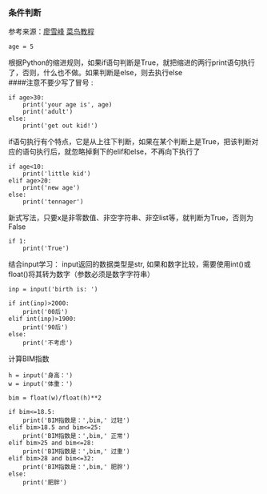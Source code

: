 ### 条件判断	
参考来源：[廖雪峰](https://www.liaoxuefeng.com/wiki/0014316089557264a6b348958f449949df42a6d3a2e542c000/001431675624710bb20e9734ef343bbb4bd64bcd37d4b52000)
[菜鸟教程](http://www.runoob.com/python3/python3-basic-operators.html)
```pyrhon
age = 5
```
根据Python的缩进规则，如果if语句判断是True，就把缩进的两行print语句执行了，否则，什么也不做。如果判断是else，则去执行else  
####注意不要少写了冒号 :
```pyrhon
if age>30:
	print('your age is', age)
	print('adult')
else:
	print('get out kid!')
```

if语句执行有个特点，它是从上往下判断，如果在某个判断上是True，把该判断对应的语句执行后，就忽略掉剩下的elif和else，不再向下执行了
```pyrhon
if age<10:
	print('little kid')
elif age>20:
	print('new age')
else:
	print('tennager')
```

新式写法，只要x是非零数值、非空字符串、非空list等，就判断为True，否则为False
```pyrhon
if 1:
	print('True')
```


结合input学习：
input返回的数据类型是str, 如果和数字比较，需要使用int()或float()将其转为数字（参数必须是数字字符串）
```pyrhon
inp = input('birth is: ')

if int(inp)>2000:
	print('00后')
elif int(inp)>1900:
	print('90后')
else:
	print('不考虑')
```

计算BIM指数
```pyrhon
h = input('身高：')
w = input('体重：')

bim = float(w)/float(h)**2

if bim<=18.5:
	print('BIM指数是：',bim,' 过轻')
elif bim>18.5 and bim<=25:
	print('BIM指数是：',bim,' 正常')
elif bim>25 and bim<=28:
	print('BIM指数是：',bim,' 过重')
elif bim>28 and bim<=32:
	print('BIM指数是：',bim,' 肥胖')
else:
	print('肥胖')
```